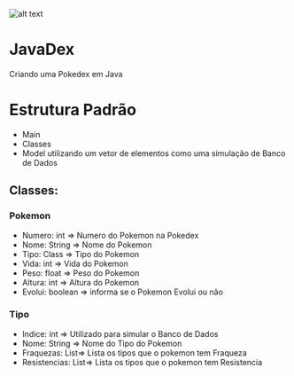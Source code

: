 ![alt text][pokemon]

# JavaDex
Criando uma Pokedex em Java

# Estrutura Padrão

- Main
- Classes
- Model utilizando um vetor de elementos como uma simulação de Banco de Dados

## Classes:

### Pokemon
 - Numero: int => Numero do Pokemon na Pokedex
 - Nome: String => Nome do Pokemon
 - Tipo: Class => Tipo do Pokemon
 - Vida: int => Vida do Pokemon
 - Peso: float => Peso do Pokemon
 - Altura: int => Altura do Pokemon
 - Evolui: boolean => informa se o Pokemon Evolui ou não

### Tipo

- Indice: int => Utilizado para simular o Banco de Dados
- Nome: String => Nome do Tipo do Pokemon
- Fraquezas: List<Class>=> Lista os tipos que o pokemon tem Fraqueza
- Resistencias: List<Class>=> Lista os tipos que o pokemon tem Resistencia

###

[pokemon]:https://imguscdn.gamespress.com/cdn/files/PokemonAmerica/2019/07/09125735-7b00e266-d991-41da-9267-843e49ce62a7/Pokemon_Logo.jpg?w=240&mode=max&otf=y&quality=90&format=jpg&bgcolor=white&sky=943c262a0f612e64318817262f0963f21d043f231ba7bf27dea206304c70e2c7 "JavaDex"